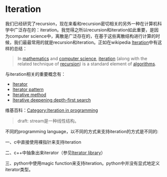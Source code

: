 # Iteration

我们已经研究了recursion，现在来看和recursion密切相关的另外一种在计算机科学中广泛存在的：iteration。我觉得之所以recursion和iteration如此重要，是因为computer science中，离散是广泛存在的，在基于这些离散结构进行计算的时候，我们最最常用的就是recursion和iteration。正如在wikipedia [Iteration](https://en.wikipedia.org/wiki/Iteration)中有这样的总结：

> In [mathematics](https://en.wikipedia.org/wiki/Mathematics) and [computer science](https://en.wikipedia.org/wiki/Computer_science), [iteration](https://en.wikipedia.org/wiki/Iteration) (along with the related technique of [recursion](https://en.wikipedia.org/wiki/Recursion)) is a standard element of [algorithms](https://en.wikipedia.org/wiki/Algorithm).



与iteration相关的重要概念有：

- [Iterator](https://en.wikipedia.org/wiki/Iterator)
- [Iterator pattern](https://en.wikipedia.org/wiki/Iterator_pattern)
- [Iterative method](https://en.wikipedia.org/wiki/Iterative_method)
- [Iterative deepening depth-first search](https://en.wikipedia.org/wiki/Iterative_deepening_depth-first_search)



维基百科：[Category:Iteration in programming](https://en.wikipedia.org/wiki/Category:Iteration_in_programming)

> draft: stream是一种线性结构。



不同的programming language，以不同的方式来支持iteration的方式是不同的:

一、c中直接使用裸指针来支持iteration

二、c++中抽象出来iterator（参见[Iterator library](https://en.cppreference.com/w/cpp/iterator)）

三、python中使用magic function来支持iteration。python中并没有显式地定义iterator类型。


